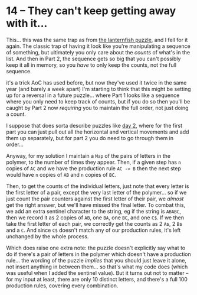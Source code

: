 # 14 &ndash; They can't keep getting away with it...
This... this was the same trap as from [the lanternfish puzzle](06.md), and I fell for it again. The classic trap of having it look like you're manipulating a sequence of something, but ultimately you only care about the _counts_ of what's in the list. And then in Part 2, the sequence gets so big that you can't possibly keep it all in memory, so you _have_ to only keep the counts, not the full sequence.

it's a trick AoC has used before, but now they've used it twice in the same year (and barely a week apart) I'm starting to think that this might be setting up for a reversal in a future puzzle... where Part 1 looks like a sequence where you only need to keep track of counts, but if you do so then you'll be caught by Part 2 now _requiring_ you to maintain the full order, not just doing a count.

I suppose that does sorta describe puzzles like [day 2](02.md), where for the first part you can just pull out all the horizontal and vertical movements and add them up separately, but for part 2 you do need to go through them in order...

Anyway, for my solution I maintain a `Map` of the pairs of letters in the polymer, to the number of times they appear. Then, if a given step has `n` copies of `AC` and we have the production rule `AC -> B` then the next step would have `n` copies of `AB` and `n` copies of `BC`.

Then, to get the counts of the individual letters, just note that every letter is the first letter of a pair, except the very last letter of the polymer... so if we just count the pair counters against the first letter of their pair, we _almost_ get the right answer, but we'll have missed the final letter. To combat this, we add an extra sentinel character to the string, eg if the string is `ABABC`, then we record it as 2 copies of `AB`, one `BA`, one `BC`, and one `C$`. If we then take the first letter of each pair, we correctly get the counts as 2 `A`s, 2 `B`s and a `C`. And since `C$` doesn't match any of our production rules, it's left unchanged by the whole process.

Which does raise one extra note: the puzzle doesn't explicitly say what to do if there's a pair of letters in the polymer which doesn't have a production rule... the wording of the puzzle _implies_ that you should just leave it alone, not insert anything in between them... so that's what my code does (which was useful when I added the sentinel value). But it turns out not to matter &ndash; for my input at least, there are only 10 distinct letters, and there's a full 100 production rules, covering every combination.

